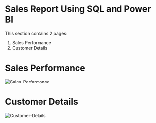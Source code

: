# Sales Report Using SQL and Power BI
This section contains 2 pages:  
1. Sales Performance
2. Customer Details
                               
# Sales Performance
![Sales-Performance](https://user-images.githubusercontent.com/64305735/129197789-73d3eac7-5eba-4613-8ab4-a9c632075722.PNG)

# Customer Details
![Customer-Details](https://user-images.githubusercontent.com/64305735/129197923-834d9685-262a-4a32-b42b-442087399bfe.PNG)
